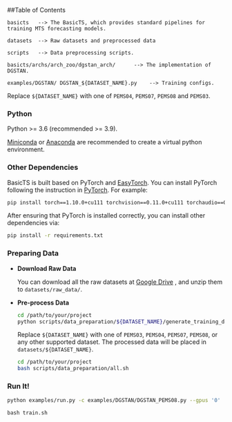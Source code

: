 
##Table of Contents

```text
basicts   --> The BasicTS, which provides standard pipelines for training MTS forecasting models. 

datasets  --> Raw datasets and preprocessed data

scripts   --> Data preprocessing scripts.

basicts/archs/arch_zoo/dgstan_arch/      --> The implementation of DGSTAN.

examples/DGSTAN/ DGSTAN_${DATASET_NAME}.py    --> Training configs.
```

Replace `${DATASET_NAME}` with one of `PEMS04`, `PEMS07`, `PEMS08` and `PEMS03`.


### Python

Python >= 3.6 (recommended >= 3.9).

[Miniconda](https://docs.conda.io/en/latest/miniconda.html) or [Anaconda](https://www.anaconda.com/) are recommended to create a virtual python environment.

### Other Dependencies

BasicTS is built based on PyTorch and [EasyTorch](https://github.com/cnstark/easytorch).
You can install PyTorch following the instruction in [PyTorch](https://pytorch.org/get-started/locally/). For example:

```bash
pip install torch==1.10.0+cu111 torchvision==0.11.0+cu111 torchaudio==0.10.0 -f https://download.pytorch.org/whl/torch_stable.html
```

After ensuring that PyTorch is installed correctly, you can install other dependencies via:

```bash
pip install -r requirements.txt
```

### Preparing Data

- **Download Raw Data**

    You can download all the raw datasets at [Google Drive](https://drive.google.com/drive/folders/1vu59RzLFqPli1yXFpP4wISRYOYa8scyt?usp=drive_link) , and unzip them to `datasets/raw_data/`.

- **Pre-process Data**

    ```bash
    cd /path/to/your/project
    python scripts/data_preparation/${DATASET_NAME}/generate_training_data.py
    ```

    Replace `${DATASET_NAME}` with one of  `PEMS03`, `PEMS04`, `PEMS07`, `PEMS08`, or any other supported dataset. The processed data will be placed in `datasets/${DATASET_NAME}`.



    ```bash
    cd /path/to/your/project
    bash scripts/data_preparation/all.sh
    ```


### Run It!


```bash
python examples/run.py -c examples/DGSTAN/DGSTAN_PEMS08.py --gpus '0'
```
```or bash
bash train.sh
```





